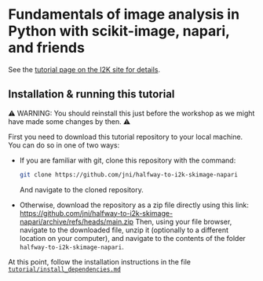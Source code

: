 # Fundamentals of image analysis in Python with scikit-image, napari, and friends

See the [tutorial page on the I2K site for
details](https://www.i2kconference.org/workshops#table).

## Installation & running this tutorial

⚠️ WARNING: You should reinstall this just before the workshop as we might
have made some changes by then. ⚠️

First you need to download this tutorial repository to your local machine.
You can do so in one of two ways:

- If you are familiar with git, clone this repository with the command:
  ```sh
  git clone https://github.com/jni/halfway-to-i2k-skimage-napari
  ```
  And navigate to the cloned repository.

- Otherwise, download the repository as a zip file directly using this link:
  https://github.com/jni/halfway-to-i2k-skimage-napari/archive/refs/heads/main.zip
  Then, using your file browser, navigate to the downloaded file, unzip it
  (optionally to a different location on your computer), and navigate to the
  contents of the folder `halfway-to-i2k-skimage-napari`.

At this point, follow the installation instructions in the file
[`tutorial/install_dependencies.md`](https://github.com/jni/halfway-to-i2k-skimage-napari/blob/main/tutorial/install_dependencies.md)
